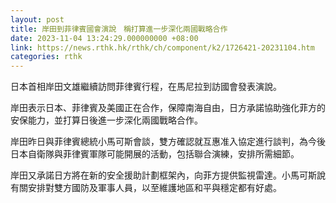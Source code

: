 ```yaml
---
layout: post
title: 岸田到菲律賓國會演說　稱打算進一步深化兩國戰略合作
date: 2023-11-04 13:24:29.000000000 +08:00
link: https://news.rthk.hk/rthk/ch/component/k2/1726421-20231104.htm
categories: rthk
---
```


日本首相岸田文雄繼續訪問菲律賓行程，在馬尼拉到訪國會發表演說。

岸田表示日本、菲律賓及美國正在合作，保障南海自由，日方承諾協助強化菲方的安保能力，並打算日後進一步深化兩國戰略合作。

岸田昨日與菲律賓總統小馬可斯會談，雙方確認就互惠准入協定進行談判，為今後日本自衛隊與菲律賓軍隊可能開展的活動，包括聯合演練，安排所需細節。

岸田又承諾日方將在新的安全援助計劃框架內，向菲方提供監視雷達。小馬可斯說有關安排對雙方國防及軍事人員，以至維護地區和平與穩定都有好處。
